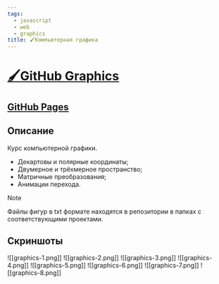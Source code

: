 ```yaml
---
tags:
  - javascript
  - web
  - graphics
title: 🖌️Компьютерная графика
---
```

# [🖌️GitHub Graphics](https://github.com/Kanzu32/graphics)

## [GitHub Pages](https://kanzu32.github.io/graphics)

## Описание

Курс компьютерной графики.

* Декартовы и полярные координаты;
* Двумерное и трёхмерное пространство;
* Матричные преобразования;
* Анимации перехода.

>[!note]
> Файлы фигур в txt формате находятся в репозитории в папках с соответствующими проектами.

## Скриншоты
![[graphics-1.png]]
![[graphics-2.png]]
![[graphics-3.png]]
![[graphics-4.png]]
![[graphics-5.png]]
![[graphics-6.png]]
![[graphics-7.png]]
![[graphics-8.png]]
